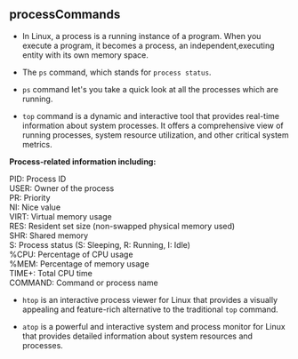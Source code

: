 ## processCommands

- In Linux, a process is a running instance of a program. When you execute a program, it becomes a process, an independent,executing entity with its own memory space.

- The `ps` command, which stands for `process status`.
- `ps` command let's you take a quick look at all the processes which are running.
- `top` command is a dynamic and interactive tool that provides real-time information about system processes. It offers a comprehensive view of running processes, system resource utilization, and other critical system metrics.

**Process-related information including:**

PID: Process ID<br>
USER: Owner of the process<br>
PR: Priority<br>
NI: Nice value<br>
VIRT: Virtual memory usage<br>
RES: Resident set size (non-swapped physical memory used)<br>
SHR: Shared memory<br>
S: Process status (S: Sleeping, R: Running, I: Idle)<br>
%CPU: Percentage of CPU usage<br>
%MEM: Percentage of memory usage<br>
TIME+: Total CPU time<br>
COMMAND: Command or process name<br>

- `htop` is an interactive process viewer for Linux that provides a visually appealing and feature-rich alternative to the traditional `top` command.

- `atop` is a powerful and interactive system and process monitor for Linux that provides detailed information about system resources and processes.
